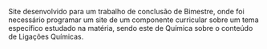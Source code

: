 Site desenvolvido para um trabalho de conclusão de Bimestre, onde foi necessário programar um site de um componente curricular sobre um tema específico estudado na matéria, 
sendo este de Química sobre o conteúdo de Ligações Químicas.
